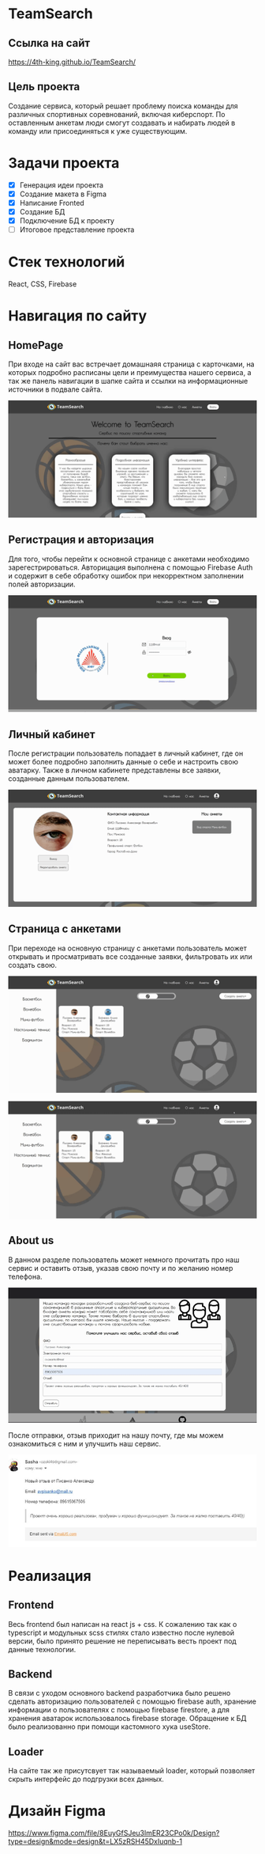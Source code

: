 # TeamSearch
## Ссылка на сайт
https://4th-king.github.io/TeamSearch/
## Цель проекта
Создание сервиса, который решает проблему поиска команды для различных спортивных соревнований, включая киберспорт. По оставленным анкетам люди смогут создавать и набирать людей в команду или присоединяться к уже существующим.
# Задачи проекта
- [x] Генерация идеи проекта
- [x] Создание макета в Figma
- [x] Написание Fronted
- [x] Создание БД
- [x] Подключение БД к проекту 
- [ ] Итоговое представление проекта
# Стек технологий
React, CSS, Firebase

# Навигация по сайту
## HomePage
При входе на сайт вас встречает домашнаяя страница с карточками, на которых подробно расписаны цели и преимущества нашего сервиса, а так же панель навигации в шапке сайта и ссылки на информационные источники в подвале сайта.

![](https://github.com/4th-KiNG/TeamSearch/blob/master/src/assets/readme/Home.gif)

## Регистрация и авторизация
Для того, чтобы перейти к основной странице с анкетами необходимо зарегестрироваться. Авторицация выполнена с помощью Firebase Auth и содержит в себе обработку ошибок при некорректном заполнении полей авторизации.

![](https://github.com/4th-KiNG/TeamSearch/blob/master/src/assets/readme/Login.gif)

## Личный кабинет
После регистрации пользователь попадает в личный кабинет, где он может более подробно заполнить данные о себе и настроить свою аватарку. Также в личном кабинете представлены все заявки, созданные данным пользователем.

![](https://github.com/4th-KiNG/TeamSearch/blob/master/src/assets/readme/LK.gif)

## Страница с анкетами
При переходе на основную страницу с анкетами пользователь может открывать и просматривать все созданные заявки, фильтровать их или создать свою.

![](https://github.com/4th-KiNG/TeamSearch/blob/master/src/assets/readme/Filters.gif)

![](https://github.com/4th-KiNG/TeamSearch/blob/master/src/assets/readme/Create.gif)

## About us
В данном разделе пользователь может немного прочитать про наш сервис и оставить отзыв, указав свою почту и по желанию номер телефона.

![](https://github.com/4th-KiNG/TeamSearch/blob/master/src/assets/readme/About.gif)

После отправки, отзыв приходит на нашу почту, где мы можем ознакомиться с ним и улучшить наш сервис.

![](https://github.com/4th-KiNG/TeamSearch/blob/master/src/assets/readme/Callback.jpg)

# Реализация
## Frontend
Весь frontend был написан на react js + css. К сожалению так как о typescript и модульных scss стилях стало известно после нулевой версии, было принято решение не переписывать весть проект под данные технологии. 
## Backend
В связи с уходом основного backend разработчика было решено сделать авторизацию пользователей с помощью firebase auth, хранение информации о пользователях с помощью firebase firestore, а для хранения аватарок использовалось firebase storage. Обращение к БД было реализованно при помощи кастомного хука useStore. 
## Loader
На сайте так же присутсвует так называемый loader, который позволяет скрыть интерфейс до подгрузки всех данных.

# Дизайн Figma
https://www.figma.com/file/8EuyGfSJeu3lmER23CPo0k/Design?type=design&mode=design&t=LX5zRSH45DxIuqnb-1
